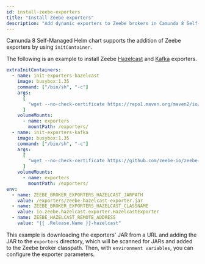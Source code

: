 ```yaml
---
id: install-zeebe-exporters
title: "Install Zeebe exporters"
description: "Add dynamic exporters to Zeebe brokers in Camunda 8 Self-Managed deployment."
---
```


Camunda 8 Self-Managed Helm chart supports the addition of Zeebe exporters by using `initContainer`.

The following is an example to install Zeebe [Hazelcast](https://github.com/camunda-community-hub/zeebe-hazelcast-exporter) and [Kafka](https://github.com/camunda-community-hub/zeebe-kafka-exporter) exporters.

```yaml
extraInitContainers:
  - name: init-exporters-hazelcast
    image: busybox:1.35
    command: ["/bin/sh", "-c"]
    args:
      [
        "wget --no-check-certificate https://repo1.maven.org/maven2/io/zeebe/hazelcast/zeebe-hazelcast-exporter/0.8.0-alpha1/zeebe-hazelcast-exporter-0.8.0-alpha1-jar-with-dependencies.jar -O /exporters/zeebe-hazelcast-exporter.jar; ls -al /exporters",
      ]
    volumeMounts:
      - name: exporters
        mountPath: /exporters/
  - name: init-exporters-kafka
    image: busybox:1.35
    command: ["/bin/sh", "-c"]
    args:
      [
        "wget --no-check-certificate https://github.com/zeebe-io/zeebe-kafka-exporter/releases/download/1.1.0/zeebe-kafka-exporter-1.1.0-uber.jar -O /exporters/zeebe-kafka-exporter.jar; ls -al /exporters",
      ]
    volumeMounts:
      - name: exporters
        mountPath: /exporters/
env:
  - name: ZEEBE_BROKER_EXPORTERS_HAZELCAST_JARPATH
    value: /exporters/zeebe-hazelcast-exporter.jar
  - name: ZEEBE_BROKER_EXPORTERS_HAZELCAST_CLASSNAME
    value: io.zeebe.hazelcast.exporter.HazelcastExporter
  - name: ZEEBE_HAZELCAST_REMOTE_ADDRESS
    value: "{{ .Release.Name }}-hazelcast"
```

This example is downloading the exporters' JAR from a URL and adding the JAR to the `exporters` directory,
which will be scanned for JARs and added to the Zeebe broker classpath. Then, with `environment variables`,
you can configure the exporter parameters.
